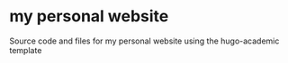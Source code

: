 # my personal website
 Source code and files for my personal website using the hugo-academic template 
